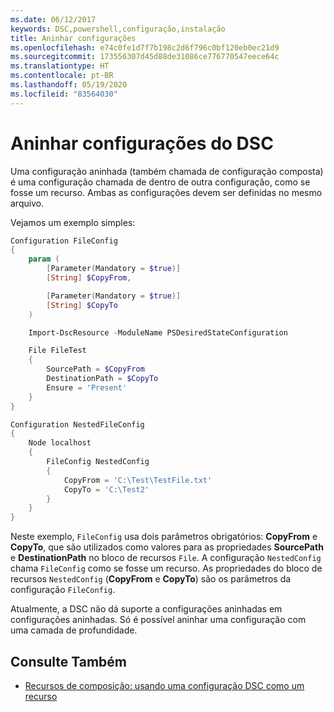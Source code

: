 ```yaml
---
ms.date: 06/12/2017
keywords: DSC,powershell,configuração,instalação
title: Aninhar configurações
ms.openlocfilehash: e74c0fe1d7f7b198c2d6f796c0bf120eb0ec21d9
ms.sourcegitcommit: 173556307d45d88de31086ce776770547eece64c
ms.translationtype: HT
ms.contentlocale: pt-BR
ms.lasthandoff: 05/19/2020
ms.locfileid: "83564030"
---
```

# <a name="nesting-dsc-configurations"></a>Aninhar configurações do DSC

Uma configuração aninhada (também chamada de configuração composta) é uma configuração chamada de dentro de outra configuração, como se fosse um recurso. Ambas as configurações devem ser definidas no mesmo arquivo.

Vejamos um exemplo simples:

```powershell
Configuration FileConfig
{
    param (
        [Parameter(Mandatory = $true)]
        [String] $CopyFrom,

        [Parameter(Mandatory = $true)]
        [String] $CopyTo
    )

    Import-DscResource -ModuleName PSDesiredStateConfiguration

    File FileTest
    {
        SourcePath = $CopyFrom
        DestinationPath = $CopyTo
        Ensure = 'Present'
    }
}

Configuration NestedFileConfig
{
    Node localhost
    {
        FileConfig NestedConfig
        {
            CopyFrom = 'C:\Test\TestFile.txt'
            CopyTo = 'C:\Test2'
        }
    }
}
```

Neste exemplo, `FileConfig` usa dois parâmetros obrigatórios: **CopyFrom** e **CopyTo**, que são utilizados como valores para as propriedades **SourcePath** e **DestinationPath** no bloco de recursos `File`. A configuração `NestedConfig` chama `FileConfig` como se fosse um recurso. As propriedades do bloco de recursos `NestedConfig` (**CopyFrom** e **CopyTo**) são os parâmetros da configuração `FileConfig`.

Atualmente, a DSC não dá suporte a configurações aninhadas em configurações aninhadas. Só é possível aninhar uma configuração com uma camada de profundidade.

## <a name="see-also"></a>Consulte Também

- [Recursos de composição: usando uma configuração DSC como um recurso](../resources/authoringResourceComposite.md)
